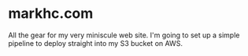 # markhc.com
All the gear for my very miniscule web site. I'm going to set up a simple pipeline to deploy straight into my S3 bucket on AWS.
